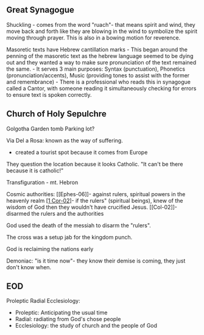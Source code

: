 
## Great Synagogue 

Shuckling - comes from the word "ruach"- that means spirit and wind, they move back and forth like they are blowing in the wind to symbolize the spirit moving through prayer. This is also in a bowing motion for reverence. 

Masoretic texts have Hebrew cantillation marks
	- This began around the penning of the masoretic text as the hebrew language seemed to be dying out and they wanted a way to make sure pronunciation of the text remained the same.
	- It serves 3 main purposes: Syntax (punctuation), Phonetics (pronunciation/accents), Music (providing tones to assist with the former and remembrance)
	- There is a professional who reads this in synagogue called a Cantor, with someone reading it simultaneously checking for errors to ensure text is spoken correctly.


 ## Church of Holy Sepulchre
Golgotha 
Garden tomb 
Parking lot? 

Via Del a Rosa: known as the way of suffering.
- created a tourist spot because it comes from Europe 

They question the location because it looks Catholic. "It can't be there because it is catholic!"

Transfiguration - mt. Hebron 


Cosmic authorities: 
[[Ephes-06]]- against rulers, spiritual powers in the heavenly realm 
[[1 Cor-02]](6)- if the rulers" (spiritual beings), knew of the wisdom of God then they wouldn't have crucified Jesus. 
[[Col-02]]- disarmed the rulers and the authorities 

God used the death of the messiah to disarm the "rulers". 

The cross was a setup jab for the kingdom punch. 

God is reclaiming the nations early 

Demoniac: "is it time now"- they know their demise is coming, they just don't know when. 

## EOD

Proleptic Radial Ecclesiology: 
- Proleptic: Anticipating the usual time
- Radial: radiating from God's chose people
- Ecclesiology: the study of church and the people of God

